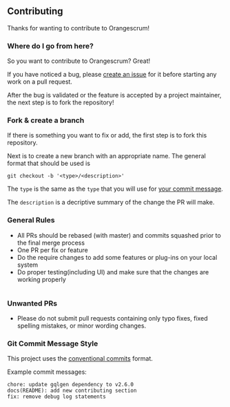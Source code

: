 ## Contributing

Thanks for wanting to contribute to Orangescrum!

### Where do I go from here?

So you want to contribute to Orangescrum? Great!

If you have noticed a bug, please  [create an issue](https://github.com/Orangescrum/orangescrum/issues)  for it before starting any work on a pull request.

After the bug is validated or the feature is accepted by a project maintainer, the next step is to fork the repository!

### Fork & create a branch

If there is something you want to fix or add, the first step is to fork this repository.

Next is to create a new branch with an appropriate name. The general format that should be used is

```
git checkout -b '<type>/<description>'

```

The  `type`  is the same as the  `type`  that you will use for  [your commit message](https://github.com/Orangescrum/orangescrum/issues).

The  `description`  is a decriptive summary of the change the PR will make.

### General Rules

-   All PRs should be rebased (with master) and commits squashed prior to the final merge process
-   One PR per fix or feature
- Do the require changes to add some features or plug-ins on your local system
- Do proper testing(including UI) and make sure that the changes are working properly
```
```

### Unwanted PRs

-   Please do not submit pull requests containing only typo fixes, fixed spelling mistakes, or minor wording changes.

### Git Commit Message Style

This project uses the  [conventional commits](https://www.conventionalcommits.org/en/v1.0.0/#summary)  format.

Example commit messages:

```
chore: update gqlgen dependency to v2.6.0
docs(README): add new contributing section
fix: remove debug log statements
```
